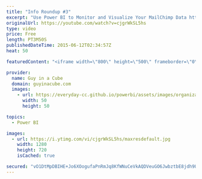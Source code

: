 ```yaml
---
title: "Info Roundup #3"
excerpt: "Use Power BI to Monitor and Visualize Your MailChimp Data http://blogs.msdn.com/b/powerbi/archive/2015/06/09/user-power-bi-to-monitor-and-visualize-your-mailchimp-data.aspx  SSAS Design and Performance Best Practices - Alan Faulkner (@FalconTekNic) http://www.sqlpass.org/24hours/2015/goc/Sessions/SessionDetails.aspx?sid=35534"
originalUrl: https://youtube.com/watch?v=cjgrWkSL5hs
type: video
price: Free
length: PT3M50S
publishedDateTime: 2015-06-12T02:34:57Z
heat: 50

featuredContent: "<iframe width=\"800\" height=\"500\" frameborder=\"0\" src=\"https://www.youtube.com/embed/cjgrWkSL5hs\" allow=\"accelerometer; autoplay; encrypted-media; gyroscope; picture-in-picture\" allowfullscreen></iframe>"

provider:
  name: Guy in a Cube
  domain: guyinacube.com
  images:
    - url: https://everyday-cc.github.io/powerbi/assets/images/organizations/guyinacube.com-50x50.jpg
      width: 50
      height: 50

topics:
  - Power BI

images:
  - url: https://i.ytimg.com/vi/cjgrWkSL5hs/maxresdefault.jpg
    width: 1280
    height: 720
    isCached: true

secured: "vO1DtMpDBIHE+Jo6XOogufaPnRmJq8KfWNuCeVkAQDVeuGO6JwbztbE8jdh9U6VyhDfuWoCNtKROaOHFmgbimO+zAHNfLQlMu+j+BsSyE0ijtaNNIT6Hs+3R2Icb86rSLfVfBfUXS2AtHVVF998yRDI7jZX8fDd1XLmW23vI0p9petzl3fGniZyLRZsd9b46+gFTfhiF+eJcO+4/CeRzHsJi+wMyXJsaMCMyXOtCUGclU6WExK1TWn6PBzqDKEUXeB7eTMZnbDcrYAqDqO1CN46SVO4H2r+BKjUP02EkpblEx9DqA9K54Jlf3Bac+60m1kdHxNOUv2DDI6BV7b2IUuStqY59y5N0CLBqsSL31aBFYKPcjV3B/cRqIxE78x9cau3k9HaeF3NKS6NPsxLAlNAVP6yNPFhcL5Hvsiqs5EY=;R084OwNalzuo+6QQb4L88w=="
---
```


